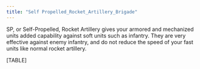```yaml
---
title: "Self Propelled_Rocket_Artillery_Brigade"
---
```


SP, or Self-Propelled, Rocket Artillery gives your armored and
mechanized units added capability against soft units such as infantry.
They are very effective against enemy infantry, and do not reduce the
speed of your fast units like normal rocket artillery.

[TABLE]
